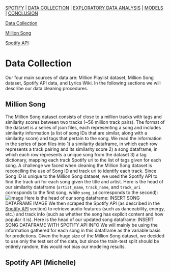 [SPOTIFY](https://lovespotify.github.io/) | [DATA COLLECTION](https://lovespotify.github.io/data) | [EXPLORATORY DATA ANALYSIS](https://lovespotify.github.io/eda) | [MODELS](https://lovespotify.github.io/models) | [CONCLUSION](https://lovespotify.github.io/conclusions)

[Data Collection](#Data-Collection)

[Million Song](#Million-Song)

[Spotify API](#Spotify-API)

# Data Collection
Our four main sources of data are: Million Playlist dataset, Million Song dataset, Spotify API data, and Lyrics Wiki. In the following sections we will describe our data cleaning procedures.

## Million Song
The Million Song dataset consists of close to a million tracks with tags and similarity scores between two tracks (~56 million track pairs). The format of the dataset is a series of json files, each representing a song and includes similarity information (a list of song IDs that are similar, along with a similarity score) and tags that pertain to the song. We read the information in the series of json files into 1) a similarity dataframe, in which each row represents a track pairing and its similarity score 2) a song dataframe, in which each row represents a unique song from the dataset 3) a tag dictionary, mapping each track Spotify uri to the list of tags given for each song. A challenge we faced when cleaning the Million Song dataset is reconciling the use of Song ID and track uri to identify each track. Since Song ID is unique to the Million Song dataset, we used the Spotify API to find the track uri for each song given the title and artist. Here is the head of our similarity dataframe (`artist_name`, `track_name`, and `track_uri` corresponds to the first song, while `song_id` corresponds to the second):
![image](https://user-images.githubusercontent.com/16892763/70465217-79d67f00-1a8e-11ea-98c9-9a2135f92f7a.png)
Here is the head of our song dataframe:
INSERT SONG DATAFRAME IMAGE
We then scraped the Spotify API (as described in the [Spotify API](#Spotify-API) section) to retrieve audio features (such as danceability, energy, etc.) and track info (such as whether the song has explicit content and how popular it is). Here is the head of our updated song dataframe:
INSERT SONG DATAFRAME WITH SPOTIFY API INFO
We will mainly be using the information gathered for each song in this dataframe as the variable basis for predictions. 
Given the huge size of the Million Song dataset, we decided to use only the test set of the data, but since the train-test split should be entirely random, this would not bias our modeling results. 

## Spotify API (Michelle)
